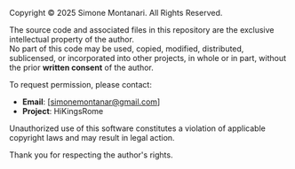 Copyright © 2025 Simone Montanari. All Rights Reserved.

The source code and associated files in this repository are the exclusive intellectual property of the author.  
No part of this code may be used, copied, modified, distributed, sublicensed, or incorporated into other projects, in whole or in part, without the prior **written consent** of the author.

To request permission, please contact:

- **Email**: [simonemontanar@gmail.com]
- **Project**: HiKingsRome

Unauthorized use of this software constitutes a violation of applicable copyright laws and may result in legal action.

Thank you for respecting the author's rights.
